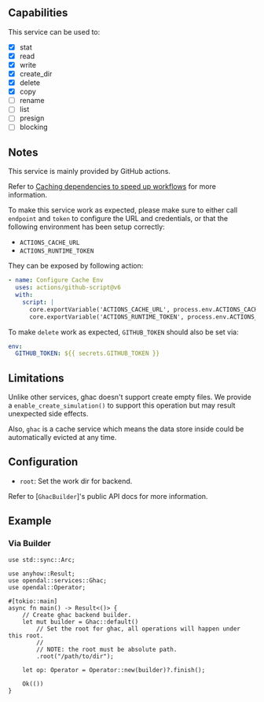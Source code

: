 ## Capabilities

This service can be used to:

- [x] stat
- [x] read
- [x] write
- [x] create_dir
- [x] delete
- [x] copy
- [ ] rename
- [ ] list
- [ ] presign
- [ ] blocking

## Notes

This service is mainly provided by GitHub actions.

Refer to [Caching dependencies to speed up workflows](https://docs.github.com/en/actions/using-workflows/caching-dependencies-to-speed-up-workflows) for more information.

To make this service work as expected, please make sure to either call `endpoint` and `token` to
configure the URL and credentials, or that the following environment has been setup correctly:

- `ACTIONS_CACHE_URL`
- `ACTIONS_RUNTIME_TOKEN`

They can be exposed by following action:

```yaml
- name: Configure Cache Env
  uses: actions/github-script@v6
  with:
    script: |
      core.exportVariable('ACTIONS_CACHE_URL', process.env.ACTIONS_CACHE_URL || '');
      core.exportVariable('ACTIONS_RUNTIME_TOKEN', process.env.ACTIONS_RUNTIME_TOKEN || '');
```

To make `delete` work as expected, `GITHUB_TOKEN` should also be set via:

```yaml
env:
  GITHUB_TOKEN: ${{ secrets.GITHUB_TOKEN }}
```

## Limitations

Unlike other services, ghac doesn't support create empty files.
We provide a `enable_create_simulation()` to support this operation but may result unexpected side effects.

Also, `ghac` is a cache service which means the data store inside could
be automatically evicted at any time.

## Configuration

- `root`: Set the work dir for backend.

Refer to [`GhacBuilder`]'s public API docs for more information.

## Example

### Via Builder

```no_run
use std::sync::Arc;

use anyhow::Result;
use opendal::services::Ghac;
use opendal::Operator;

#[tokio::main]
async fn main() -> Result<()> {
    // Create ghac backend builder.
    let mut builder = Ghac::default()
        // Set the root for ghac, all operations will happen under this root.
        //
        // NOTE: the root must be absolute path.
        .root("/path/to/dir");

    let op: Operator = Operator::new(builder)?.finish();

    Ok(())
}
```
